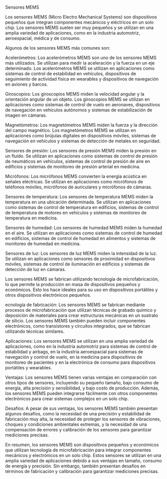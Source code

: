 Sensores MEMS

Los sensores MEMS (Micro Electro Mechanical Systems) son dispositivos pequeños que integran componentes mecánicos y eléctricos en un solo chip. Los sensores MEMS suelen ser muy pequeños y se utilizan en una amplia variedad de aplicaciones, como en la industria automotriz, aeroespacial, médica y de consumo.

Algunos de los sensores MEMS más comunes son:

Acelerómetros: Los acelerómetros MEMS son uno de los sensores MEMS más utilizados. Se utilizan para medir la aceleración y la fuerza en un eje determinado. Los acelerómetros MEMS se utilizan en aplicaciones como sistemas de control de estabilidad en vehículos, dispositivos de seguimiento de actividad física en wearables y dispositivos de navegación en aviones y barcos.

Giroscopios: Los giroscopios MEMS miden la velocidad angular y la orientación angular de un objeto. Los giroscopios MEMS se utilizan en aplicaciones como sistemas de control de vuelo en aeronaves, dispositivos de navegación en vehículos autónomos y sistemas de estabilización de imagen en cámaras.

Magnetómetros: Los magnetómetros MEMS miden la fuerza y la dirección del campo magnético. Los magnetómetros MEMS se utilizan en aplicaciones como brújulas digitales en dispositivos móviles, sistemas de navegación en vehículos y sistemas de detección de metales en seguridad.

Sensores de presión: Los sensores de presión MEMS miden la presión en un fluido. Se utilizan en aplicaciones como sistemas de control de presión de neumáticos en vehículos, sistemas de control de presión de aire en edificios y sistemas de monitoreo de presión arterial en medicina.

Micrófonos: Los micrófonos MEMS convierten la energía acústica en señales eléctricas. Se utilizan en aplicaciones como micrófonos de teléfonos móviles, micrófonos de auriculares y micrófonos de cámaras.

Sensores de temperatura: Los sensores de temperatura MEMS miden la temperatura en una ubicación determinada. Se utilizan en aplicaciones como sistemas de control de temperatura en edificios, sistemas de control de temperatura de motores en vehículos y sistemas de monitoreo de temperatura en medicina.

Sensores de humedad: Los sensores de humedad MEMS miden la humedad en el aire. Se utilizan en aplicaciones como sistemas de control de humedad en edificios, sistemas de control de humedad en alimentos y sistemas de monitoreo de humedad en medicina.

Sensores de luz: Los sensores de luz MEMS miden la intensidad de la luz. Se utilizan en aplicaciones como sensores de proximidad en dispositivos móviles, sistemas de control de iluminación en edificios y sistemas de detección de luz en cámaras.

Los sensores MEMS se fabrican utilizando tecnología de microfabricación, lo que permite la producción en masa de dispositivos pequeños y económicos. Esto los hace ideales para su uso en dispositivos portátiles y otros dispositivos electrónicos pequeños.

ecnología de fabricación: Los sensores MEMS se fabrican mediante procesos de microfabricación que utilizan técnicas de grabado químico y deposición de materiales para crear estructuras mecánicas en un sustrato de silicio. Los sensores MEMS también pueden incluir componentes electrónicos, como transistores y circuitos integrados, que se fabrican utilizando técnicas similares.

Aplicaciones: Los sensores MEMS se utilizan en una amplia variedad de aplicaciones, como en la industria automotriz para sistemas de control de estabilidad y airbags, en la industria aeroespacial para sistemas de navegación y control de vuelo, en la medicina para dispositivos de monitoreo de pacientes y en la electrónica de consumo para dispositivos portátiles y wearables.

Ventajas: Los sensores MEMS tienen varias ventajas en comparación con otros tipos de sensores, incluyendo su pequeño tamaño, bajo consumo de energía, alta precisión y sensibilidad, y bajo costo de producción. Además, los sensores MEMS pueden integrarse fácilmente con otros componentes electrónicos para crear sistemas complejos en un solo chip.

Desafíos: A pesar de sus ventajas, los sensores MEMS también presentan algunos desafíos, como la necesidad de una precisión y estabilidad de fabricación muy alta, la necesidad de proteger los sensores de vibraciones, choques y condiciones ambientales extremas, y la necesidad de una compensación de errores y calibración de los sensores para garantizar mediciones precisas.

En resumen, los sensores MEMS son dispositivos pequeños y económicos que utilizan tecnología de microfabricación para integrar componentes mecánicos y electrónicos en un solo chip. Estos sensores se utilizan en una amplia variedad de aplicaciones debido a sus ventajas en tamaño, consumo de energía y precisión. Sin embargo, también presentan desafíos en términos de fabricación y calibración para garantizar mediciones precisas.
